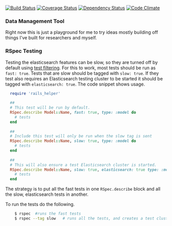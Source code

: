 [![Build Status](https://travis-ci.org/olendorf/data_management_system.svg?branch=develop)](https://travis-ci.org/olendorf/data_management_system)
[![Coverage Status](https://coveralls.io/repos/github/olendorf/data_management_system/badge.svg)](https://coveralls.io/github/olendorf/data_management_system)
[![Dependency Status](https://gemnasium.com/badges/github.com/olendorf/data_management_system.svg)](https://gemnasium.com/github.com/olendorf/data_management_system)
[![Code Climate](https://codeclimate.com/github/olendorf/data_management_system/badges/gpa.svg)](https://codeclimate.com/github/olendorf/data_management_system)


### Data Management Tool

Right now this is just a playground for me to try ideas mostly building off things I've
built for researchers and myself.

### RSpec Testing
Testing the elasticsearch features can be slow, so they are turned off by default 
using [test filtering](https://www.relishapp.com/rspec/rspec-core/v/2-4/docs/filtering). For 
this to work, most tests should be run as `fast: true`. Tests that are slow should be tagged 
with `slow: true`. If they test also requires an Elasticsearch testing cluster to 
be started it should be tagged with `elasticsearch: true`. The code snippet shows usage.

```ruby
  require 'rails_helper'
  
  ##
  # This test will be run by default.
  RSpec.describe Model::Name, fast: true, type: :model do
    # tests
  end
  
  ##
  # Include this test will only be run when the slow tag is sent
  RSpec.describe Model::Name, slow: true, type: :model do
    # tests
  end
  
  ##
  # This will also ensure a test Elasticsearch cluster is started.
  RSpec.describe Model::Name, slow: true, elasticsearch: true type: :model do
    # tests
  end
```

The strategy is to put all the fast tests in one `RSpec.describe` block and
all the slow, elasticsearch tests in another. 

To run the tests do the following.

```bash
    $ rspec  #runs the fast tests
    $ rspec --tag slow   # runs all the tests, and creates a test cluster if needed.
```